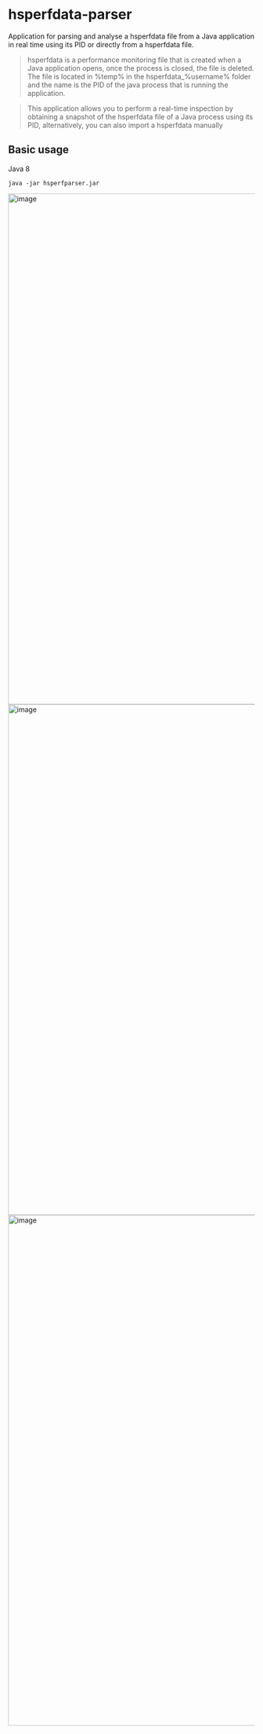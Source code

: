 # hsperfdata-parser

Application for parsing and analyse a hsperfdata file from a Java application in real time using its PID or directly from a hsperfdata file.

> hsperfdata is a performance monitoring file that is created when a Java application opens, once the process is closed, the file is deleted. 
> The file is located in %temp% in the hsperfdata_%username% folder and the name is the PID of the java process that is running the application. 

> This application allows you to perform a real-time inspection by obtaining a snapshot of the hsperfdata file of a Java process using its PID, alternatively, you can also import a hsperfdata manually

## Basic usage

Java 8

```
java -jar hsperfparser.jar
```

<img width="1920" height="1040" alt="image" src="https://github.com/user-attachments/assets/0becc353-4217-454f-99b4-728c5cd9610d" />
<img width="1920" height="1040" alt="image" src="https://github.com/user-attachments/assets/efb77b8d-5b4d-496a-ab08-097a10d6aa8b" />
<img width="1920" height="1040" alt="image" src="https://github.com/user-attachments/assets/0f617585-92f3-4a31-9870-88348a073b2b" />

